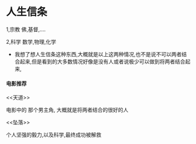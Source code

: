 
# 人生信条

1,宗教 佛,基督,....

2,科学 数学,物理,化学


- 我想了想人生信条这种东西,大概就是以上这两种情况,也不是说不可以两者结合起来,但是看到的大多数情况好像是没有人或者说极少可以做到将两者结合起来,

#### 电影推荐

<<天道>>

电影中的 那个男主角, 大概就是将两者结合的很好的人

<<坠落>>

个人坚强的毅力,以及科学,最终成功被解救

